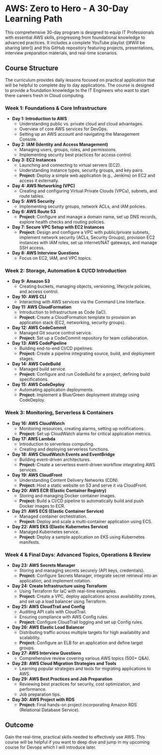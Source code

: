 # AWS: Zero to Hero - A 30-Day Learning Path

This comprehensive 30-day program is designed to equip IT Professionals with essential AWS skills, progressing from foundational knowledge to advanced practices. It includes a complete YouTube playlist ([#Will be sharing later]) and this GitHub repository featuring projects, presentations, interview preparation materials, and real-time scenarios.

## Course Structure

The curriculum provides daily lessons focused on practical application that will be helpful to complete day to day applications. The course is designed to provide a foundation knowledge to the IT Engineers who want to start there careers fresh in Cloud computing.

### Week 1: Foundations & Core Infrastructure

* **Day 1: Introduction to AWS**
    * Understanding public vs. private cloud and cloud advantages.
    * Overview of core AWS services for DevOps.
    * Setting up an AWS account and navigating the Management Console.
* **Day 2: IAM (Identity and Access Management)**
    * Managing users, groups, roles, and permissions.
    * Implementing security best practices for access control.
* **Day 3: EC2 Instances**
    * Launching and connecting to virtual servers (EC2).
    * Understanding instance types, security groups, and key pairs.
    * **Project:** Deploy a simple web application (e.g., Jenkins) on EC2 and access it externally.
* **Day 4: AWS Networking (VPC)**
    * Creating and configuring Virtual Private Clouds (VPCs), subnets, and route tables.
* **Day 5: AWS Security**
    * Implementing security groups, network ACLs, and IAM policies.
* **Day 6: AWS Route 53**
    * **Project:** Configure and manage a domain name, set up DNS records, explore health checks and routing policies.
* **Day 7: Secure VPC Setup with EC2 Instances**
    * **Project:** Design and configure a VPC with public/private subnets, implement network security (ACLs, Security Groups), provision EC2 instances with IAM roles, set up internet/NAT gateways, and manage SSH access.
* **Day 8: AWS Interview Questions**
    * Focus on EC2, IAM, and VPC topics.

### Week 2: Storage, Automation & CI/CD Introduction

* **Day 9: Amazon S3**
    * Creating buckets, managing objects, versioning, lifecycle policies, and access control.
* **Day 10: AWS CLI**
    * Interacting with AWS services via the Command Line Interface.
* **Day 11: AWS CloudFormation**
    * Introduction to Infrastructure as Code (IaC).
    * **Project:** Create a CloudFormation template to provision an application stack (EC2, networking, security groups).
* **Day 12: AWS CodeCommit**
    * Managed Git source control service.
    * **Project:** Set up a CodeCommit repository for team collaboration.
* **Day 13: AWS CodePipeline**
    * Building end-to-end CI/CD pipelines.
    * **Project:** Create a pipeline integrating source, build, and deployment stages.
* **Day 14: AWS CodeBuild**
    * Managed build service.
    * **Project:** Configure and run CodeBuild for a project, defining build specifications.
* **Day 15: AWS CodeDeploy**
    * Automating application deployments.
    * **Project:** Implement a Blue/Green deployment strategy using CodeDeploy.

### Week 3: Monitoring, Serverless & Containers

* **Day 16: AWS CloudWatch**
    * Monitoring resources, creating alarms, setting up notifications.
    * **Project:** Set up CloudWatch alarms for critical application metrics.
* **Day 17: AWS Lambda**
    * Introduction to serverless computing.
    * Creating and deploying serverless functions.
* **Day 18: AWS CloudWatch Events and EventBridge**
    * Building event-driven architectures.
    * **Project:** Create a serverless event-driven workflow integrating AWS services.
* **Day 19: AWS CloudFront**
    * Understanding Content Delivery Networks (CDN).
    * **Project:** Host a static website on S3 and serve it via CloudFront.
* **Day 20: AWS ECR (Elastic Container Registry)**
    * Storing and managing Docker container images.
    * **Project:** Build a CI/CD pipeline to automatically build and push Docker images to ECR.
* **Day 21: AWS ECS (Elastic Container Service)**
    * Managed container orchestration.
    * **Project:** Deploy and scale a multi-container application using ECS.
* **Day 22: AWS EKS (Elastic Kubernetes Service)**
    * Managed Kubernetes service.
    * **Project:** Deploy a sample application on EKS using Kubernetes manifests.

### Week 4 & Final Days: Advanced Topics, Operations & Review

* **Day 23: AWS Secrets Manager**
    * Storing and managing secrets securely (API keys, credentials).
    * **Project:** Configure Secrets Manager, integrate secret retrieval into an application, and implement rotation.
* **Day 24: Create Infrastructure using Terraform**
    * Using Terraform for IaC with real-time examples.
    * **Project:** Create a VPC, deploy applications across availability zones, and set up a load balancer using Terraform.
* **Day 25: AWS CloudTrail and Config**
    * Auditing API calls with CloudTrail.
    * Ensuring compliance with AWS Config rules.
    * **Project:** Configure CloudTrail logging and set up Config rules.
* **Day 26: AWS Elastic Load Balancer**
    * Distributing traffic across multiple targets for high availability and scalability.
    * **Project:** Configure an ELB for an application and define target groups.
* **Day 27: AWS Interview Questions**
    * Comprehensive review covering various AWS topics (500+ Q&A).
* **Day 28: AWS Cloud Migration Strategies and Tools**
    * Learning popular strategies and tools for migrating applications to AWS.
* **Day 29: AWS Best Practices and Job Preparation**
    * Reviewing best practices for security, cost optimization, and performance.
    * Job preparation tips.
* **Day 30: AWS Project with RDS**
    * **Project:** Final hands-on project incorporating Amazon RDS (Relational Database Service).

## Outcome

Gain the real-time, practical skills needed to effectively use AWS. This course will be helpful if you want to deep dive and jump in my upcoming course for Devops which I will introduce later. 